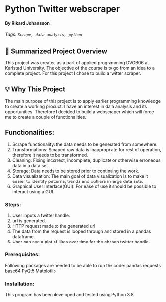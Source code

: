 # Python Twitter webscraper
#### By Rikard Johansson
###### Tags: `Scrape, data analysis, python`


## :memo: Summarized Project Overview
This project was created as a part of applied programming DVGB06 at Karlstad University.
The objective of the course is to go from an idea to a complete project. For this project I chose to build a twitter scraper.

## :bulb: Why This Project
The main purpose of this project is to apply earlier programming knowledge to create a working product.
I have an interest in data analysis and its opportunities. Therefore I decided to build a webscraper which will force me to create a couple of functionalities.
## Functionalities:
1. Scrape functionality: the data needs to be generated from somewhere.
2. Transformations: Scraped raw data is inappropriate for rest of operation, therefore it needs to be transformed.
3. Cleaning: Fixing incorrect, incomplete, duplicate or otherwise erroneous data in a data set.
4. Storage: Data needs to be stored prior to continuing the work.
5. Data visualization: The main goal of data visualization is to make it easier to identify patterns, trends and outliers in large data sets.
6. Graphical User Interface(GUI): For ease of use it should be possible to interact using a GUI.

### Steps:
1. User inputs a twitter handle.
2. url is generated.
3. HTTP request made to the generated url
4. The data from the request is looped through and stored in a pandas dataframe.
5. User can see a plot of likes over time for the chosen twitter handle.

### Prerequisites:
Following packages are needed to be able to run the code:
pandas
requests
base64
PyQt5
Matplotlib

### Installation:
This program has been developed and tested using Python 3.8. 
